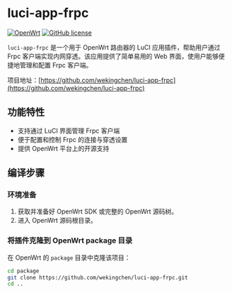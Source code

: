 # luci-app-frpc

[![OpenWrt](https://img.shields.io/badge/OpenWrt-compatible-blue.svg)](https://openwrt.org/)
[![GitHub license](https://img.shields.io/github/license/wekingchen/luci-app-frpc)](https://github.com/wekingchen/luci-app-frpc/blob/main/LICENSE)

`luci-app-frpc` 是一个用于 OpenWrt 路由器的 LuCI 应用插件，帮助用户通过 Frpc 客户端实现内网穿透。该应用提供了简单易用的 Web 界面，使用户能够便捷地管理和配置 Frpc 客户端。

项目地址：[https://github.com/wekingchen/luci-app-frpc](https://github.com/wekingchen/luci-app-frpc)

## 功能特性

- 支持通过 LuCI 界面管理 Frpc 客户端
- 便于配置和控制 Frpc 的连接与穿透设置
- 提供 OpenWrt 平台上的开源支持

## 编译步骤

### 环境准备

1. 获取并准备好 OpenWrt SDK 或完整的 OpenWrt 源码树。
2. 进入 OpenWrt 源码根目录。

### 将插件克隆到 OpenWrt package 目录

在 OpenWrt 的 `package` 目录中克隆该项目：

```bash
cd package
git clone https://github.com/wekingchen/luci-app-frpc.git
cd ..
